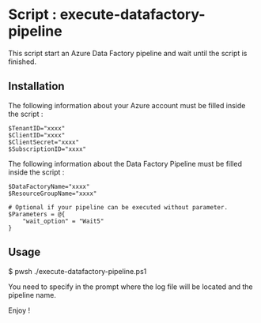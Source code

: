 # Script : execute-datafactory-pipeline

This script start an Azure Data Factory pipeline and wait until the script is finished.

## Installation

The following information about your Azure account must be filled inside the script :

```
$TenantID="xxxx"
$ClientID="xxxx"
$ClientSecret="xxxx"
$SubscriptionID="xxxx"
```

The following information about the Data Factory Pipeline must be filled inside the script :

```
$DataFactoryName="xxxx"
$ResourceGroupName="xxxx"

# Optional if your pipeline can be executed without parameter.
$Parameters = @{
    "wait_option" = "Wait5"
}
```

## Usage

$ pwsh ./execute-datafactory-pipeline.ps1

You need to specify in the prompt where the log file will be located and the pipeline name.

Enjoy !


